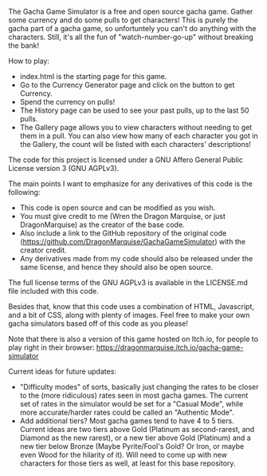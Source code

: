 The Gacha Game Simulator is a free and open source gacha game. Gather some
currency and do some pulls to get characters! This is purely the gacha part
of a gacha game, so unfortuntely you can't do anything with the characters.
Still, it's all the fun of "watch-number-go-up" without breaking the bank!

How to play:
- index.html is the starting page for this game.
- Go to the Currency Generator page and click on the button to get Currency.
- Spend the currency on pulls!
- The History page can be used to see your past pulls, up to the last 50 pulls.
- The Gallery page allows you to view characters without needing to get them
in a pull. You can also view how many of each character you got in the Gallery,
the count will be listed with each characters' descriptions!

The code for this project is licensed under a GNU Affero General
Public License version 3 (GNU AGPLv3).

The main points I want to emphasize for any derivatives of this code is the
following:
 - This code is open source and can be modified as you wish.
 - You must give credit to me (Wren the Dragon Marquise, or just
DragonMarquise) as the creator of the base code.
 - Also include a link to the GitHub repository of the original code
(https://github.com/DragonMarquise/GachaGameSimulator) with the creator credit.
 - Any derivatives made from my code should also be released under the
same license, and hence they should also be open source.

The full license terms of the GNU AGPLv3 is available in the LICENSE.md
file included with this code.

Besides that, know that this code uses a combination of HTML,
Javascript, and a bit of CSS, along with plenty of images. Feel free to make
your own gacha simulators based off of this code as you please!

Note that there is also a version of this game hosted on Itch.io,
for people to play right in their browser: https://dragonmarquise.itch.io/gacha-game-simulator

Current ideas for future updates:
 - "Difficulty modes" of sorts, basically just changing the rates to be closer to the
(more ridiculous) rates seen in most gacha games. The current set of rates in the simulator
would be set for a "Casual Mode", while more accurate/harder rates could be called an "Authentic Mode".
 - Add additional tiers? Most gacha games tend to have 4 to 5 tiers. Current ideas are two tiers
above Gold (Platinum as second-rarest, and Diamond as the new rarest), or a new tier above Gold (Platinum)
and a new tier below Bronze (Maybe Pyrite/Fool's Gold? Or Iron, or maybe even Wood for the hilarity of it).
Will need to come up with new characters for those tiers as well, at least for this base repository.
